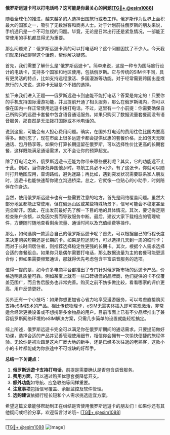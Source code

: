 **俄罗斯远遊卡可以打电话吗？这可能是你最关心的问题[[TG💪+ @esim1088](https://t.me/s/esim1088)]**

随着全球化的推进，越来越多的人选择出国旅行或者工作。俄罗斯作为世界上面积最大的国家之一，吸引了无数游客和商务人士。对于计划前往俄罗斯的朋友来说，手机通讯是一个不可忽视的问题。毕竟，无论是日常出行还是紧急情况，一部能正常使用的手机都显得尤为重要。

那么问题来了：俄罗斯远遊卡真的可以打电话吗？这个问题困扰了不少人。今天我们就来详细聊聊这个话题，帮你解决疑惑。

首先，我们需要了解什么是“俄罗斯远遊卡”。简单来说，这是一种专为国际旅行设计的电话卡，支持多个国家和地区使用，包括俄罗斯。它与传统的SIM卡不同，具有更灵活的特点，比如支持远程激活、多国漫游等功能。对于经常需要跨国出差或旅行的人来说，这种卡无疑是个不错的选择。

接下来我们进入正题——俄罗斯远遊卡到底能不能打电话？答案是肯定的！只要你的手机支持国际漫游功能，并且提前开通了相关服务，那么在俄罗斯境内，你可以像在国内一样正常使用远遊卡拨打电话。不过，这里有一个小前提：你需要确保自己所购买的远遊卡套餐中包含语音通话服务。如果只购买了数据流量套餐而没有语音服务，那自然是无法拨打国际或本地电话的。

说到这里，可能会有人担心费用问题。确实，在国外打电话的费用往往比国内要高得多。但别忘了，现在市面上很多远遊卡都会提供优惠的套餐价格，比如包天无限通话、包月畅享等。如果你打算长期逗留在俄罗斯，可以选择性价比更高的长期套餐，这样既能满足通话需求，又不会让你的预算超支。

除了打电话之外，俄罗斯远遊卡还能为你带来哪些便利呢？其实，它的功能远不止于此。例如，当你身处异国他乡时，导航工具必不可少。有了这张卡，你就可以随时打开地图应用，查询路线，避免迷路；再比如，遇到突发状况需要联系家人朋友时，远遊卡也能快速帮你建立沟通桥梁。总之，它就像一位贴心的小助手，时刻陪伴在你身边。

当然，使用俄罗斯远遊卡也有一些需要注意的地方。首先是网络覆盖问题。虽然大部分地区都能正常使用，但在偏远山区或某些特殊场景下，信号可能会不稳定甚至完全断开。因此，在出发前最好先了解一下目的地的具体情况。其次，要记得定期检查账户余额，以免因欠费而导致服务中断。最后，建议大家下载相应的管理软件，方便随时随地查看剩余流量、通话时间以及充值续费等操作。

那么，如何选购一款适合自己的俄罗斯远遊卡呢？首先，可以根据自己的行程长度来决定购买短期还是长期的卡。如果是短途旅行，可以选择几天到一周的临时卡；而对于长时间居住者，则推荐选择稳定性更强的长期卡。其次，根据个人需求选择合适的套餐组合。如果你只是偶尔需要打电话，那么数据流量为主的套餐可能更适合你；但如果需要频繁通话，那就得优先考虑包含丰富语音服务的选项。

值得一提的是，如今许多电商平台都推出了专门针对俄罗斯市场的远遊卡产品，价格透明且质量可靠。例如某宝上就有一些口碑极佳的品牌商，他们提供的卡不仅覆盖范围广，而且售后服务也非常完善。购买之前不妨多做比较，看看哪家的评价更高、用户反馈更好。

另外还有一个小技巧：如果你想更加省心省力地享受漫游服务，可以考虑直接购买支持eSIM技术的产品。相比传统物理卡，eSIM无需实体插入即可实现激活，非常适合经常更换设备或不想携带多余物品的用户。目前市面上已有不少品牌推出了兼容俄罗斯网络环境的eSIM解决方案，只需几步简单的设置就能轻松搞定。

综上所述，俄罗斯远遊卡完全可以满足你在俄罗斯期间的通话需求。只要提前做好功课，选择合适的产品并妥善管理使用细节，相信你会拥有一次愉快便捷的旅程体验。无论你是初次踏足这片广袤大地的新手，还是已经多次往返的老熟客，这款小小的卡片都能成为你旅途中不可或缺的好帮手。

**总结一下关键点：**
1. **俄罗斯远遊卡支持打电话**，前提是需要确认是否包含语音服务。
2. **费用方面**，可以通过购买优惠套餐降低开支。
3. **额外功能**如导航、应急联络等同样重要。
4. **注意事项**包括信号覆盖、余额监控及软件管理。
5. **选购建议**依据行程长短和个人需求挑选适宜方案。

希望这篇文章能够帮助到正在纠结是否使用俄罗斯远遊卡的朋友们！如果你还有其他疑问或经验分享，欢迎留言讨论哦~ [[TG💪+ @esim1088](https://t.me/s/esim1088)] 

---

[[TG💪+ @esim1088](https://t.me/s/esim1088) ![Image](https://i.postimg.cc/4NQfJmqS/Snipaste-2025-05-13-00-14-12.png)]